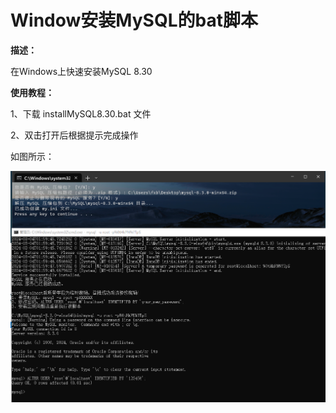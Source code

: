 # Window安装MySQL的bat脚本



**描述：**

在Windows上快速安装MySQL 8.30



**使用教程：**

1、下载 installMySQL8.30.bat 文件

2、双击打开后根据提示完成操作



如图所示：

![img](resource/run.png)

